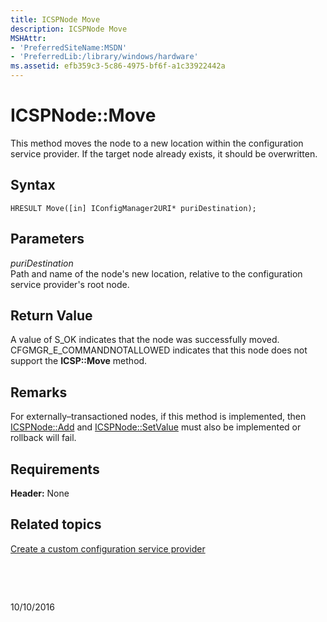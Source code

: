 ```yaml
---
title: ICSPNode Move
description: ICSPNode Move
MSHAttr:
- 'PreferredSiteName:MSDN'
- 'PreferredLib:/library/windows/hardware'
ms.assetid: efb359c3-5c86-4975-bf6f-a1c33922442a
---
```


# ICSPNode::Move


This method moves the node to a new location within the configuration service provider. If the target node already exists, it should be overwritten.

## Syntax


``` syntax
HRESULT Move([in] IConfigManager2URI* puriDestination);
```

## Parameters


<a href="" id="puridestination"></a>*puriDestination*  
Path and name of the node's new location, relative to the configuration service provider's root node.

## Return Value


A value of S\_OK indicates that the node was successfully moved. CFGMGR\_E\_COMMANDNOTALLOWED indicates that this node does not support the **ICSP::Move** method.

## Remarks


For externally–transactioned nodes, if this method is implemented, then [ICSPNode::Add](icspnodeadd.md) and [ICSPNode::SetValue](icspnodesetvalue.md) must also be implemented or rollback will fail.

## Requirements


**Header:** None

## Related topics


[Create a custom configuration service provider](create-a-custom-configuration-service-provider.md)

 

 

10/10/2016




